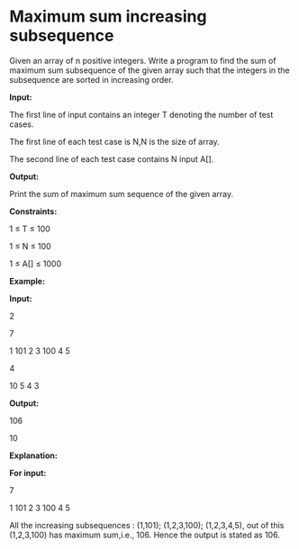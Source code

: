 # Maximum sum increasing subsequence

Given an array of n positive integers. Write a program to find the sum of maximum sum subsequence of the given array such that the integers in the subsequence are sorted in increasing order.

**Input:**


The first line of input contains an integer T denoting the number of test cases.

The first line of each test case is N,N is the size of array.

The second line of each test case contains N input A[].


**Output:**


Print the sum of maximum sum sequence of the given array.


**Constraints:**



1 ≤ T ≤ 100

1 ≤ N ≤ 100

1 ≤ A[] ≤ 1000


**Example:**


**Input:**

2

7

1 101 2 3 100 4 5

4

10 5 4 3


**Output:**

106

10


**Explanation:**

**For input:**

7

1 101 2 3 100 4 5

All the increasing subsequences : (1,101); (1,2,3,100); (1,2,3,4,5), out of this (1,2,3,100) has maximum sum,i.e., 106. Hence the output is stated as 106.
